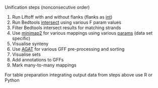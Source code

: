 Unification steps (nonconsecutive order)

1. Run Liftoff with and without flanks (flanks as [int](https://github.com/NIB-SI/Liftoff))
2. Run Bedtools [intersect](https://bedtools.readthedocs.io/en/latest/content/tools/intersect.html) using various F param values
3. Filter Bedtools intersect results for matching strands
4. Use [minimap2](https://github.com/lh3/minimap2) for various mappings using various [params](https://lh3.github.io/minimap2/minimap2.html) (data set specific)
5. Visualise synteny
6. Use [AGAT](https://github.com/NBISweden/AGAT) for various GFF pre-processing and sorting
7. Visualise sets
8. Add annotations to GFFs
9. Mark many-to-many mappings

For table preparation integrating output data from steps above use R or Python
